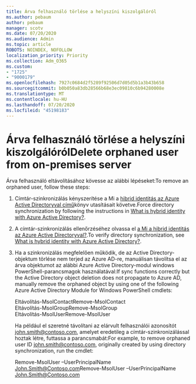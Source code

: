 ```yaml
---
title: Árva felhasználó törlése a helyszíni kiszolgálóról
ms.author: pebaum
author: pebaum
manager: scotv
ms.date: 07/20/2020
ms.audience: Admin
ms.topic: article
ROBOTS: NOINDEX, NOFOLLOW
localization_priority: Priority
ms.collection: Adm_O365
ms.custom:
- "1725"
- "9000179"
ms.openlocfilehash: 7927c0684d2f5289f92506d7d05d5b1a3b43b658
ms.sourcegitcommit: b0b050a83db28566b68e3ec09810c6b94280008e
ms.translationtype: MT
ms.contentlocale: hu-HU
ms.lasthandoff: 07/20/2020
ms.locfileid: "45198183"
---
```

# <a name="delete-orphaned-user-from-on-premises-server"></a><span data-ttu-id="746f8-102">Árva felhasználó törlése a helyszíni kiszolgálóról</span><span class="sxs-lookup"><span data-stu-id="746f8-102">Delete orphaned user from on-premises server</span></span>

<span data-ttu-id="746f8-103">Árva felhasználó eltávolításához kövesse az alábbi lépéseket:</span><span class="sxs-lookup"><span data-stu-id="746f8-103">To remove an orphaned user, follow these steps:</span></span>

1. <span data-ttu-id="746f8-104">Címtár-szinkronizálás kényszerítése a Mi a [hibrid identitás az Azure Active Directoryval című](https://technet.microsoft.com/library/jj151771.aspx#bkmk_synchronizedirectories)könyv utasításait követve.</span><span class="sxs-lookup"><span data-stu-id="746f8-104">Force directory synchronization by following the instructions in [What is hybrid identity with Azure Active Directory?](https://technet.microsoft.com/library/jj151771.aspx#bkmk_synchronizedirectories).</span></span>

2. <span data-ttu-id="746f8-105">A címtár-szinkronizálás ellenőrzéséhez olvassa el [a Mi a hibrid identitás az Azure Active Directoryval?](https://technet.microsoft.com/library/jj151797.aspx).</span><span class="sxs-lookup"><span data-stu-id="746f8-105">To verify directory synchronization, see [What is hybrid identity with Azure Active Directory?](https://technet.microsoft.com/library/jj151797.aspx).</span></span>

3. <span data-ttu-id="746f8-106">Ha a szinkronizálás megfelelően működik, de az Active Directory-objektum törlése nem terjed az Azure AD-re, manuálisan távolítsa el az árva objektumot az alábbi Azure Active Directory-modul windows PowerShell-parancsmagok használatával:</span><span class="sxs-lookup"><span data-stu-id="746f8-106">If sync functions correctly but the Active Directory object deletion does not propagate to Azure AD, manually remove the orphaned object by using one of the following Azure Active Directory Module for Windows PowerShell cmdlets:</span></span>

    <span data-ttu-id="746f8-107">Eltávolítás-MsolContact</span><span class="sxs-lookup"><span data-stu-id="746f8-107">Remove-MsolContact</span></span>  
    <span data-ttu-id="746f8-108">Eltávolítás-MsolGroup</span><span class="sxs-lookup"><span data-stu-id="746f8-108">Remove-MsolGroup</span></span>  
    <span data-ttu-id="746f8-109">Eltávolítás-MsolUser</span><span class="sxs-lookup"><span data-stu-id="746f8-109">Remove-MsolUser</span></span>

    <span data-ttu-id="746f8-110">Ha például el szeretné távolítani az elárvult felhasználói azonosítót john.smith@contoso.com, amelyet eredetileg a címtár-szinkronizálással hoztak létre, futtassa a parancsmabát:</span><span class="sxs-lookup"><span data-stu-id="746f8-110">For example, to remove orphaned user ID john.smith@contoso.com, originally created by using directory synchronization, run the cmdlet:</span></span>

    <span data-ttu-id="746f8-111">Remove-MsolUser –UserPrincipalName John.Smith@Contoso.com</span><span class="sxs-lookup"><span data-stu-id="746f8-111">Remove-MsolUser –UserPrincipalName John.Smith@Contoso.com</span></span>